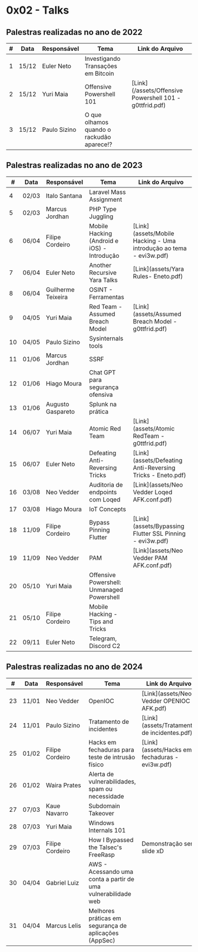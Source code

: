 # 0x02 - Talks


## Palestras realizadas no ano de 2022

| #   | Data  | Responsável          | Tema                                               | Link do Arquivo                                     |
|-----|-------|----------------------|----------------------------------------------------|-----------------------------------------------------|
| 1   | 15/12 | Euler Neto           | Investigando Transações em Bitcoin                 |                                                     |
| 2   | 15/12 | Yuri Maia            | Offensive Powershell 101                           | [Link](/assets/Offensive Powershell 101 - g0ttfrid.pdf)                           |
| 3   | 15/12 | Paulo Sizino         | O que olhamos quando o rackudão aparece!?          |                            |


## Palestras realizadas no ano de 2023

| #   | Data  | Responsável          | Tema                                               | Link do Arquivo                                     |
|-----|-------|----------------------|----------------------------------------------------|-----------------------------------------------------|
| 4   | 02/03 | Italo Santana        | Laravel Mass Assignment                            |                            |
| 5   | 02/03 | Marcus Jordhan       | PHP Type Juggling                                  |                            |
| 6   | 06/04 | Filipe Cordeiro      | Mobile Hacking (Android e iOS) - Introdução        | [Link](assets/Mobile Hacking - Uma introdução ao tema - evi3w.pdf)                           |
| 7   | 06/04 | Euler Neto           | Another Recursive Yara Talks                       | [Link](assets/Yara Rules- Eneto.pdf)                           |
| 8   | 06/04 | Guilherme Teixeira   | OSINT - Ferramentas                                |                            |
| 9   | 04/05 | Yuri Maia            | Red Team - Assumed Breach Model                    | [Link](assets/Assumed Breach Model - g0ttfrid.pdf)                           |
| 10   | 04/05 | Paulo Sizino         | Sysinternals tools                                 |                            |
| 11  | 01/06 | Marcus Jordhan       | SSRF                                               |                            |
| 12  | 01/06 | Hiago Moura          | Chat GPT para segurança ofensiva                   |                            |
| 13   | 01/06 | Augusto Gaspareto    | Splunk na prática                                  |                            |
| 14   | 06/07 | Yuri Maia            | Atomic Red Team                                    | [Link](assets/Atomic RedTeam - g0ttfrid.pdf)                           |
| 15   | 06/07 | Euler Neto           | Defeating Anti-Reversing Tricks                    | [Link](assets/Defeating Anti-Reversing Tricks - Eneto.pdf)                           |
| 16   | 03/08 | Neo Vedder           | Auditoria de endpoints com Loqed                   | [Link](assets/Neo Vedder Loqed AFK.conf.pdf)                           |
| 17   | 03/08 | Hiago Moura          | IoT Concepts                                       |                            |
| 18   | 11/09 | Filipe Cordeiro      | Bypass Pinning Flutter                             | [Link](assets/Bypassing Flutter SSL Pinning - evi3w.pdf)                           |
| 19   | 11/09 | Neo Vedder           | PAM                                                | [Link](assets/Neo Vedder PAM AFK.conf.pdf)                            |
| 20   | 05/10 | Yuri Maia            | Offensive Powershell: Unmanaged Powershell         |                           |
| 21   | 05/10 | Filipe Cordeiro      | Mobile Hacking - Tips and Tricks                   |                            |
| 22  | 09/11 | Euler Neto           | Telegram, Discord C2                               |                            |


## Palestras realizadas no ano de 2024

| #   | Data  | Responsável         | Tema                                                | Link do Arquivo                                     |
|-----|-------|---------------------|-----------------------------------------------------|-----------------------------------------------------|
| 23   | 11/01 | Neo Vedder          | OpenIOC                                             | [Link](assets/Neo Vedder OPENIOC AFK.pdf)           |
| 24   | 11/01 | Paulo Sizino        | Tratamento de incidentes                            | [Link](assets/Tratamento de incidentes.pdf)           |
| 25   | 01/02 | Filipe Cordeiro     | Hacks em fechaduras para teste de intrusão físico   | [Link](assets/Hacks em fechaduras - evi3w.pdf)      |
| 26   | 01/02 | Waira Prates        | Alerta de vulnerabilidades, spam ou necessidade     |                            |
| 27   | 07/03 | Kaue Navarro        | Subdomain Takeover     |                            |
| 28  | 07/03 | Yuri Maia        | Windows Internals 101     |                            |
| 29   | 07/03 | Filipe Cordeiro        | How I Bypassed the Talsec's FreeRasp     | Demonstração sem slide xD                            |
| 30   | 04/04 | Gabriel Luiz        | AWS - Acessando uma conta a partir de uma vulnerabilidade web     |                            |
| 31   | 04/04 | Marcus Lelis        | Melhores práticas em segurança de aplicações (AppSec)     |                            |
